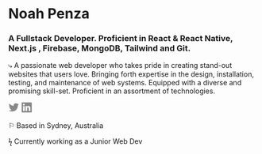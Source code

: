 # Noah Penza
### A Fullstack Developer. Proficient in React & React Native, Next.js , Firebase, MongoDB, Tailwind and Git.

⤷  A passionate web developer who takes pride in creating stand-out websites that users love. Bringing forth expertise in the design, installation, testing, and maintenance of web systems. Equipped with a diverse and promising skill-set. Proficient in an assortment of technologies.

 <a aligh="left" href="https://twitter.com/noahpenza" target="_blank" rel="noreferrer noopener"><img src="https://raw.githubusercontent.com/0xShapeShifter/dev-story/master/public/images/socials/twitter.svg" alt="Twitter" width="22" height="22" /></a> <a aligh="left" href="https://www.linkedin.com/in/noah-penza-a752781a2/" target="_blank" rel="noreferrer noopener"><img src="https://raw.githubusercontent.com/0xShapeShifter/dev-story/master/public/images/socials/linkedin.svg" alt="LinkedIn" width="22" height="22" /></a>  

⚐ Based in Sydney, Australia

ϟ Currently working as a Junior Web Dev



    
